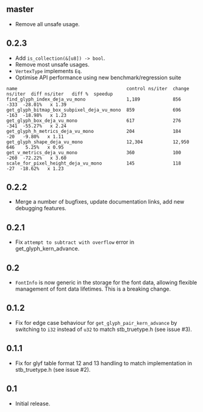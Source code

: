 ## master
* Remove all unsafe usage.

## 0.2.3
* Add `is_collection(&[u8]) -> bool`.
* Remove most unsafe usages.
* `VertexType` implements `Eq`.
* Optimise API performance using new benchmark/regression suite

```
name                                        control ns/iter  change ns/iter  diff ns/iter   diff %  speedup
find_glyph_index_deja_vu_mono               1,189            856                     -333  -28.01%   x 1.39
get_glyph_bitmap_box_subpixel_deja_vu_mono  859              696                     -163  -18.98%   x 1.23
get_glyph_box_deja_vu_mono                  617              276                     -341  -55.27%   x 2.24
get_glyph_h_metrics_deja_vu_mono            204              184                      -20   -9.80%   x 1.11
get_glyph_shape_deja_vu_mono                12,304           12,950                   646    5.25%   x 0.95
get_v_metrics_deja_vu_mono                  360              100                     -260  -72.22%   x 3.60
scale_for_pixel_height_deja_vu_mono         145              118                      -27  -18.62%   x 1.23
```

## 0.2.2
* Merge a number of bugfixes, update documentation links, add new debugging features.

## 0.2.1
* Fix `attempt to subtract with overflow` error in get_glyph_kern_advance.

## 0.2
* `FontInfo` is now generic in the storage for the font data, allowing flexible management of font data lifetimes. This is a breaking change.

## 0.1.2
* Fix for edge case behaviour for `get_glyph_pair_kern_advance` by switching to `i32` instead of `u32` to match stb_truetype.h (see issue #3).

## 0.1.1
* Fix for glyf table format 12 and 13 handling to match implementation in stb_truetype.h (see issue #2).

## 0.1
* Initial release.
